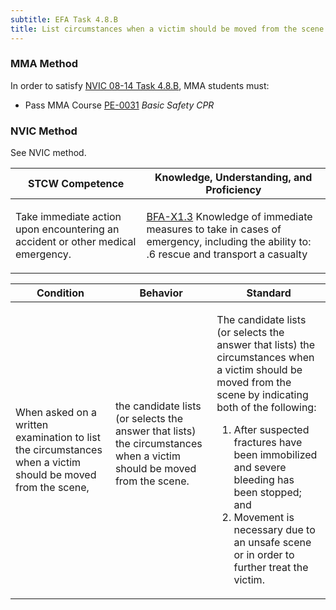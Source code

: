 ```yaml
---
subtitle: EFA Task 4.8.B 
title: List circumstances when a victim should be moved from the scene
---
```



### MMA Method

In order to satisfy  [NVIC 08-14  Task  4.8.B]({{site.baseurl}}/assets/images/nvic-08-14.pdf), MMA students must:

* Pass MMA Course [PE-0031]( {{site.baseurl}}/courses/PE-0031) *Basic Safety CPR*


### NVIC Method

<a onclick="togglevisibility('nvic_methods')" >See NVIC method.</a>

<div id='nvic_methods' class='hide'>

<table>
<thead>
<tr>
<th class='forty'> STCW Competence </th>
<th class='sixty'> Knowledge, Understanding, and Proficiency </th>
</tr>
</thead>




<tbody>
<tr><td markdown='1'>

Take immediate action upon encountering an accident or other medical emergency.

</td><td markdown='1'>

[BFA-X1.3](../../tables/613.html#BFA-X1.3) Knowledge of immediate measures to take in cases of emergency, including the ability to:
.6  rescue and transport a casualty

</td></tr>


</tbody>
</table>


<table>
<thead>
<tr><th class='twenty'>  Condition </th><th class='twenty'> Behavior </th><th  class='sixty'>Standard </th></tr>
</thead>
<tbody >



<tr><td markdown='1'>

When asked on a written examination to list the circumstances when a victim should be moved from the scene,

</td><td markdown='1'>

the candidate lists (or selects the answer that lists) the circumstances when a victim should be moved from the scene.

<br>

<div class="tooltip">
<span class="tooltiptext">
</span>
</div>


</td><td markdown='1'>

The candidate lists (or selects the answer that lists) the circumstances when a victim should be moved from the scene by indicating both of the following:
 
1.  After suspected fractures have been immobilized and severe bleeding has been stopped;  and 
2.  Movement is necessary due to an unsafe scene or in order to further treat the victim.

</td></tr>
</tbody>
</table>
</div>
